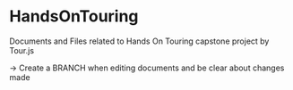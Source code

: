 # HandsOnTouring
Documents and Files related to Hands On Touring capstone project by Tour.js 

→ Create a BRANCH when editing documents and be clear about changes made
